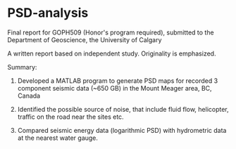 # PSD-analysis

Final report for GOPH509 (Honor's program required), submitted to the Department of Geoscience, the University of Calgary

A written report based on independent study. Originality is emphasized.

Summary:

1. Developed a MATLAB program to generate PSD maps for recorded 3 component seismic data (~650 GB) in the Mount Meager area, BC, Canada

2. Identified the possible source of noise, that include fluid flow, helicopter, traffic on the road near the sites etc.

3. Compared seismic energy data (logarithmic PSD) with hydrometric data at the nearest water gauge.
